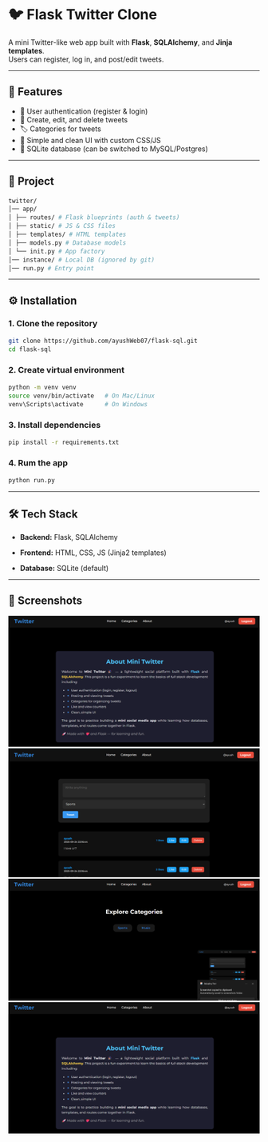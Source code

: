 # 🐦 Flask Twitter Clone

A mini Twitter-like web app built with **Flask**, **SQLAlchemy**, and **Jinja templates**.  
Users can register, log in, and post/edit tweets.  

---

## 📌 Features
- 🔑 User authentication (register & login)
- 📝 Create, edit, and delete tweets
- 🏷️ Categories for tweets
- 📄 Simple and clean UI with custom CSS/JS
- 💾 SQLite database (can be switched to MySQL/Postgres)

---

## 📂 Project 

```bash
twitter/
│── app/
│ ├── routes/ # Flask blueprints (auth & tweets)
│ ├── static/ # JS & CSS files
│ ├── templates/ # HTML templates
│ ├── models.py # Database models
│ └── init.py # App factory
│── instance/ # Local DB (ignored by git)
│── run.py # Entry point

```

---

## ⚙️ Installation

### 1. Clone the repository
```bash
git clone https://github.com/ayushWeb07/flask-sql.git
cd flask-sql
```

### 2. Create virtual environment
```bash
python -m venv venv
source venv/bin/activate   # On Mac/Linux
venv\Scripts\activate      # On Windows
```

### 3. Install dependencies
```bash
pip install -r requirements.txt
```

### 4. Rum the app
```bash
python run.py
```

---

## 🛠️ Tech Stack

- **Backend:** Flask, SQLAlchemy
    
- **Frontend:** HTML, CSS, JS (Jinja2 templates)
    
- **Database:** SQLite (default)
    

---

## 📸 Screenshots

![Login](/assets/about.png)
![Home](/assets/home.png)
![Categories](/assets/categories.png)
![About](/assets/about.png)


